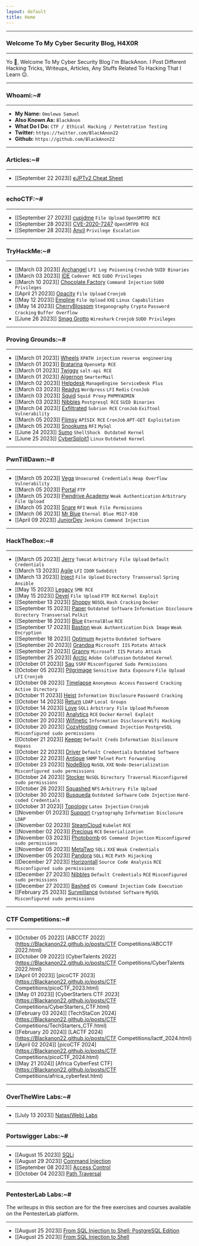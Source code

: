 ```yaml
---
layout: default
title: Home
---
```


* * *
### Welcome To My Cyber Security Blog, H4X0R 
* * *

Yo 👋, Welcome To My Cyber Security Blog I'm BlackAnon. I Post Different Hacking Tricks, Writeups, Articles, Any Stuffs Related To Hacking That I Learn 😉. 

* * *
### Whoami:~#
* * *

- **My Name:**    `Omolewa Samuel`
- **Also Known As:** `BlackAnon`
- **What Do I Do:**  `CTF / Ethical Hacking / Pentetration Testing`
- **Twitter:** `https://twitter.com/BlackAnon22`
- **Github:** `https://github.com/BlackAnon22`

* * *
### **Articles:~#**
* * *

- [[September 22 2023]] [eJPTv2 Cheat Sheet](https://Blackanon22.github.io/posts/contents/eJPTv2.html)

* * *
### **echoCTF:~#**
* * *

- [[September 27 2023]] [cupidme](https://Blackanon22.github.io/posts/echoctf/cupidme.html) `File Upload` `OpenSMTPD RCE`
- [[September 28 2023]] [CVE-2020-7247](https://Blackanon22.github.io/posts/echoctf/CVE_2020_7247.html) `OpenSMTPD RCE`
- [[September 28 2023]] [Anvil](https://Blackanon22.github.io/posts/echoctf/anvil.html) `Privilege Escalation`


* * *
### **TryHackMe:~#**
* * *

- [[March 03 2023]] [Archangel](https://Blackanon22.github.io/posts/tryhackme/archangel.html) `LFI Log Poisoning` `CronJob` `SUID Binaries`
- [[March 03 2023]] [IDE](https://Blackanon22.github.io/posts/tryhackme/ide.html) `Cadever RCE` `SUDO Privileges`
- [[March 10 2023]] [Chocolate Factory](https://Blackanon22.github.io/posts/tryhackme/chocolate_factory.html) `Command Injection` `SUDO Privileges`
- [[April 21 2023]] [Opacity](https://Blackanon22.github.io/posts/tryhackme/opacity.html) `File Upload` `Cronjob`
- [[May 12 2023]] [Empline](https://Blackanon22.github.io/posts/tryhackme/empline.html) `File Upload` `XXE` `Linux Capabilities`
- [[May 14 2023]] [CherryBlossom](https://Blackanon22.github.io/posts/tryhackme/cherry_blossom.html) `Steganography` `Crypto` `Password Cracking` `Buffer Overflow`
- [[June 26 2023]] [Smag Grotto](https://Blackanon22.github.io/posts/tryhackme/smag_grotto.html) `Wireshark` `Cronjob`  `SUDO Privileges`

* * *
### **Proving Grounds:~#**
* * *
- [[March 01 2023]] [Wheels](https://Blackanon22.github.io/posts/proving_grounds/wheels.html) `XPATH injection` `reverse engineering`
- [[March 01 2023]] [Bratarina](https://Blackanon22.github.io/posts/proving_grounds/bratarina.html) `Opensmtp RCE`
- [[March 01 2023]] [Twiggy](https://Blackanon22.github.io/posts/proving_grounds/twiggy.html) `salt-api RCE`
- [[March 01 2023]] [Algernon](https://Blackanon22.github.io/posts/proving_grounds/algernon.html) `SmarterMail`
- [[March 02 2023]] [Helpdesk](https://Blackanon22.github.io/posts/proving_grounds/helpdesk.html) `ManageEngine ServiceDesk Plus`
- [[March 03 2023]] [Readys](https://Blackanon22.github.io/posts/proving_grounds/readys.html) `Wordpress` `LFI` `Redis` `CronJob`
- [[March 03 2023]] [Squid](https://Blackanon22.github.io/posts/proving_grounds/squid.html) `Squid Proxy` `PHPMYADMIN`
- [[March 03 2023]] [Nibbles](https://Blackanon22.github.io/posts/proving_grounds/nibbles.html) `Postgresql RCE` `SUID Binaries`
- [[March 04 2023]] [Exfiltrated](https://Blackanon22.github.io/posts/proving_grounds/exfiltrated.html) `Subrion RCE` `CronJob` `Exiftool Vulnerability`
- [[March 05 2023]] [Flimsy](https://Blackanon22.github.io/posts/proving_grounds/flimsy.html) `APISIX RCE` `CronJob` `APT-GET Exploitation`
- [[March 05 2023]] [Snookums](https://Blackanon22.github.io/posts/proving_grounds/snookums.html) `RFI` `MySql`
- [[June 24 2023]] [Sumo](https://Blackanon22.github.io/posts/proving_grounds/sumo.html) `ShellShock ` `Outdated Kernel`
- [[June 25 2023]] [CyberSploit1](https://Blackanon22.github.io/posts/proving_grounds/CyberSploit1.html) `Linux` `Outdated Kernel`

* * *
### **PwnTillDawn:~#**
* * *

- [[March 05 2023]] [Vega](https://Blackanon22.github.io/posts/pwntilldawn/vega.html) `Unsecured Credentials` `Heap Overflow Vulnerability`
-  [[March 05 2023]] [Portal](https://Blackanon22.github.io/posts/pwntilldawn/portal.html) `FTP`
-  [[March 05 2023]] [Pwndrive Academy](https://Blackanon22.github.io/posts/pwntilldawn/Pwndrive_Academy.html) `Weak Authentication` `Arbitrary File Upload`
-  [[March 05 2023]] [Snare](https://Blackanon22.github.io/posts/pwntilldawn/snare.html) `RFI` `Weak File Permissions`
-  [[March 06 2023]] [Mr Blue](https://Blackanon22.github.io/posts/pwntilldawn/mr_blue.html) `Eternal Blue MS17-010`
-  [[April 09 2023]] [JuniorDev](https://Blackanon22.github.io/posts/pwntilldawn/junior_dev.html) `Jenkins`  `Command Injection`

* * *
### **HackTheBox:~#**
* * *

- [[March 05 2023]] [Jerry](https://Blackanon22.github.io/posts/hackthebox/jerry.html) `Tomcat` `Arbitrary File Upload` `Default Credentials`
- [[March 13 2023]] [Agile](https://Blackanon22.github.io/posts/hackthebox/agile.html) `LFI` `IDOR` `SudoEdit`
- [[March 13 2023]] [Inject](https://Blackanon22.github.io/posts/hackthebox/inject.html) `File Upload` `Directory Transversal` `Spring` `Ansible`
- [[May 15 2023]] [Legacy](https://Blackanon22.github.io/posts/hackthebox/legacy.html) `SMB RCE`
- [[May 15 2023]] [Devel](https://Blackanon22.github.io/posts/hackthebox/devel.html) `File Upload` `FTP RCE` `Kernel Exploit`
- [[September 13 2023]] [Shoppy](https://Blackanon22.github.io/posts/hackthebox/shoppy.html) `NOSQL` `Hash Cracking` `Docker`
- [[September 15 2023]] [Paper](https://Blackanon22.github.io/posts/hackthebox/paper.html) `Outdated Software` `Information Disclosure` `Directory Transversal` `Polkit`
- [[September 16 2023]] [Blue](https://Blackanon22.github.io/posts/hackthebox/blue.html) `EternalBlue` `RCE`
- [[September 17 2023]] [Bastion](https://Blackanon22.github.io/posts/hackthebox/bastion.html) `Weak Authentication` `Disk Image`  `Weak Encryption`
- [[September 18 2023]] [Optimum](https://Blackanon22.github.io/posts/hackthebox/optimum.html) `Rejetto` `Outdated Software`
- [[September 20 2023]] [Grandpa](https://Blackanon22.github.io/posts/hackthebox/grandpa.html) `Microsoft IIS` `Potato Attack`
- [[September 21 2023]] [Granny](https://Blackanon22.github.io/posts/hackthebox/granny.html) `Microsoft IIS` `Potato Attack`
- [[September 25 2023]] [Arctic](https://Blackanon22.github.io/posts/hackthebox/arctic.html) `Adobe ColdFusion` `Outdated Kernel`
- [[October 01 2023]] [Sau](https://Blackanon22.github.io/posts/hackthebox/sau.html) `SSRF` `Misconfigured Sudo Permissions`
- [[October 05 2023]] [Pilgrimage](https://Blackanon22.github.io/posts/hackthebox/pilgrimage.html) `Sensitive Data Exposure` `File Upload` `LFI` `Cronjob`
- [[October 08 2023]] [Timelapse](https://Blackanon22.github.io/posts/hackthebox/timelapse.html) `Anonymous Access` `Password Cracking` `Active Directory`
- [[October 11 2023]] [Heist](https://Blackanon22.github.io/posts/hackthebox/heist.html) `Information Disclosure` `Password Cracking`
- [[October 14 2023]] [Return](https://Blackanon22.github.io/posts/hackthebox/return.html) `LDAP` `Local Groups`
- [[October 14 2023]] [Love](https://Blackanon22.github.io/posts/hackthebox/love.html) `SQLi` `Arbitrary File Upload` `Msfvenom`
- [[October 20 2023]] [Analytics](https://Blackanon22.github.io/posts/hackthebox/analytics.html) `RCE` `Docker` `Kernel Exploit`
- [[October 20 2023]] [Wifinetic](https://Blackanon22.github.io/posts/hackthebox/wifinetic.html) `Information Disclosure` `Wifi Hacking`
- [[October 20 2023]] [CozyHosting](https://Blackanon22.github.io/posts/hackthebox/cozyhosting.html) `Command Injection` `PostgreSQL` `Misconfigured sudo permissions`
- [[October 21 2023]] [Keeper](https://Blackanon22.github.io/posts/hackthebox/keeper.html) `Default Creds` `Information Disclosure` `Kepass`
- [[October 22 2023]] [Driver](https://Blackanon22.github.io/posts/hackthebox/driver.html) `Default Credentials` `Outdated Software`
- [[October 22 2023]] [Antique](https://Blackanon22.github.io/posts/hackthebox/antique.html) `SNMP` `Telnet` `Port Forwarding`
- [[October 23 2023]] [NodeBlog](https://Blackanon22.github.io/posts/hackthebox/nodeblog.html) `NoSQL` `XXE` `Node-Deserialization` `Misconfigured sudo permissions`
- [[October 24 2023]] [Stocker](https://Blackanon22.github.io/posts/hackthebox/stocker.html) `NoSQL` `Directory Traversal` `Misconfigured sudo permissions`
- [[October 26 2023]] [Squashed](https://Blackanon22.github.io/posts/hackthebox/squashed.html) `NFS` `Arbitrary File Upload` 
- [[October 30 2023]] [Busqueda](https://Blackanon22.github.io/posts/hackthebox/busqueda.html) `Outdated Software` `Code Injection` `Hard-coded Credentials`
- [[October 31 2023]] [Topology](https://Blackanon22.github.io/posts/hackthebox/topology.html) `Latex Injection` `Cronjob`
- [[November 01 2023]] [Support](https://Blackanon22.github.io/posts/hackthebox/support.html) `Cryptography` `Information Disclosure` `LDAP`
- [[November 02 2023]] [SteamCloud](https://Blackanon22.github.io/posts/hackthebox/steamcloud.html) `Kubelet` `RCE`
- [[November 02 2023]] [Precious](https://Blackanon22.github.io/posts/hackthebox/precious.html) `RCE` `Deserialization`
- [[November 03 2023]] [Photobomb](https://Blackanon22.github.io/posts/hackthebox/photobomb.html) `OS Command Injection` `Misconfigured sudo permissions`
- [[November 05 2023]] [MetaTwo](https://Blackanon22.github.io/posts/hackthebox/metatwo.html) `SQLi` `XXE` `Weak Credentials`
- [[November 05 2023]] [Pandora](https://Blackanon22.github.io/posts/hackthebox/pandora.html) `SQLi` `RCE` `Path Hijacking`
- [[December 27 2023]] [Horizontall](https://Blackanon22.github.io/posts/hackthebox/horizontall.html) `Source Code Analysis` `RCE` `Misconfigured sudo permissions`
- [[December 27 2023]] [Nibbles](https://Blackanon22.github.io/posts/hackthebox/nibbles.html) `Default Credentials` `RCE` `Misconfigured sudo permissions`
- [[December 27 2023]] [Bashed](https://Blackanon22.github.io/posts/hackthebox/bashed.html) `OS Command Injection` `Code Execution`
- [[February 25 2023]] [Surveillance](https://Blackanon22.github.io/posts/hackthebox/surveillance.html) `Outdated Software` `MySQL` `Misconfigured sudo permissions`


* * *
### **CTF Competitions:~#**
* * *

- [[October 05 2022]] [ABCCTF 2022](https://Blackanon22.github.io/posts/CTF Competitions/ABCCTF 2022.html)
- [[October 09 2022]] [CyberTalents 2022](https://Blackanon22.github.io/posts/CTF Competitions/CyberTalents 2022.html)
- [[April 01 2023]] [picoCTF 2023](https://Blackanon22.github.io/posts/CTF Competitions/picoCTF_2023.html)
- [[May 01 2023]] [CyberStarters CTF 2023](https://Blackanon22.github.io/posts/CTF Competitions/CyberStarters_CTF.html)
- [[February 03 2024]] [TechStaCon 2024](https://Blackanon22.github.io/posts/CTF Competitions/TechStarters_CTF.html)
- [[February 20 2024]] [LACTF 2024](https://Blackanon22.github.io/posts/CTF Competitions/lactf_2024.html)
- [[April 02 2024]] [picoCTF 2024](https://Blackanon22.github.io/posts/CTF Competitions/picoCTF_2024.html)
- [[May 21 2024]] [Africa CyberFest CTF](https://Blackanon22.github.io/posts/CTF Competitions/africa_cyberfest.html)

* * *
### **OverTheWire Labs:~#**
* * *

- [[July 13 2023]] [Natas(Web) Labs](https://Blackanon22.github.io/posts/OverTheWire_Labs/natas.html)

* * *
### **Portswigger Labs:~#**
* * *

- [[August 15 2023]] [SQLi](https://Blackanon22.github.io/posts/Portswigger/SQLi.html)
- [[August 29 2023]] [Command Injection](https://Blackanon22.github.io/posts/Portswigger/command_injection.html)
- [[September 08 2023]] [Access Control](https://Blackanon22.github.io/posts/Portswigger/access_control.html)
- [[October 04 2023]] [Path Traversal](https://Blackanon22.github.io/posts/Portswigger/path_traversal.html)


* * *
### **PentesterLab Labs:~#**

The writeups in this section are for the free exercises and courses available on the PentesterLab platform.
* * *

- [[August 25 2023]] [From SQL Injection to Shell: PostgreSQL Edition](https://Blackanon22.github.io/posts/PentesterLab_Labs/From_SQL_Injection_to_Shell_PostgreSQL_edition.html)
- [[August 25 2023]] [From SQL Injection to Shell](https://Blackanon22.github.io/posts/PentesterLab_Labs/From_SQL_Injection_to_Shell.html)

